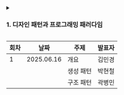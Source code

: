 <details>
  <summary><h3>1. 디자인 패턴과 프로그래밍 패러다임 </h3></summary>
  
- 디자인 패턴
    - 개요
    - 생성 패턴
        - 싱글톤
        - 팩토리 메소드
    - 구조 패턴
        - 데코레이터
        - 프록시
        - 어뎁터
        - 노출모듈
    - 행위 패턴
        - 옵저버
        - 템플릿 메소드
        - 전략
        - 이터레이터
    - MVC, MVP, MVVM 패턴
    - 안티 패턴
- 선언형과 함수형 프로그래밍
    - 순수 함수, 고차 함수
- 객체 지향 프로그래밍
    - 4가지 특징, SOLID 원칙
- 절차형 프로그래밍
</div>
</details>

| 회차 | 날짜         |주제|발표자|
|----|------------|-----|------|
| 1  | 2025.06.16 |개요|김민경|
|    |            |생성 패턴|박현철|
|    |            |구조 패턴|곽병민|